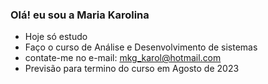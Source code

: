 ### Olá! eu sou a Maria Karolina


- Hoje só estudo
- Faço o curso de Análise e Desenvolvimento de sistemas
- contate-me no e-mail: mkg_karol@hotmail.com
- Previsão para termino do curso em Agosto de 2023
